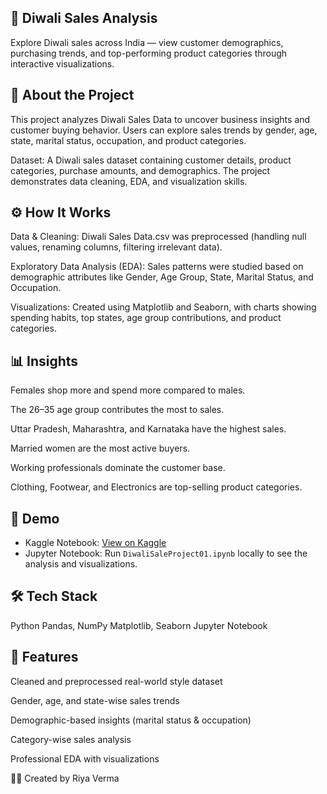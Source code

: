 ## 🎉 Diwali Sales Analysis

Explore Diwali sales across India — view customer demographics, purchasing trends, and top-performing product categories through interactive visualizations.

## 📌 About the Project

This project analyzes Diwali Sales Data to uncover business insights and customer buying behavior.
Users can explore sales trends by gender, age, state, marital status, occupation, and product categories.

Dataset: A Diwali sales dataset containing customer details, product categories, purchase amounts, and demographics.
The project demonstrates data cleaning, EDA, and visualization skills.

## ⚙️ How It Works

Data & Cleaning:
Diwali Sales Data.csv was preprocessed (handling null values, renaming columns, filtering irrelevant data).

Exploratory Data Analysis (EDA):
Sales patterns were studied based on demographic attributes like Gender, Age Group, State, Marital Status, and Occupation.

Visualizations:
Created using Matplotlib and Seaborn, with charts showing spending habits, top states, age group contributions, and product categories.

## 📊 Insights

Females shop more and spend more compared to males.

The 26–35 age group contributes the most to sales.

Uttar Pradesh, Maharashtra, and Karnataka have the highest sales.

Married women are the most active buyers.

Working professionals dominate the customer base.

Clothing, Footwear, and Electronics are top-selling product categories.

## 🚀 Demo
- Kaggle Notebook: [View on Kaggle](https://www.kaggle.com/code/riyaverma2/diwalisaleproject01)
- Jupyter Notebook: Run `DiwaliSaleProject01.ipynb` locally to see the analysis and visualizations.

## 🛠️ Tech Stack

Python
Pandas, NumPy
Matplotlib, Seaborn
Jupyter Notebook

## 🌟 Features
Cleaned and preprocessed real-world style dataset

Gender, age, and state-wise sales trends

Demographic-based insights (marital status & occupation)

Category-wise sales analysis

Professional EDA with visualizations



👩‍💻 Created by Riya Verma
